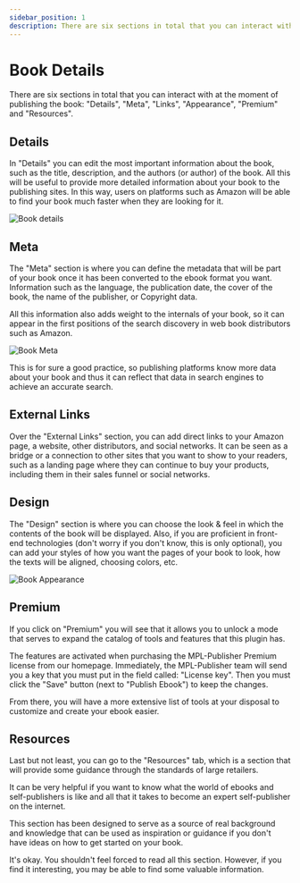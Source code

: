 ```yaml
---
sidebar_position: 1
description: There are six sections in total that you can interact with at the moment of publishing the ebook. Details, Meta, Links, Appearance, Premium and Resources.
---
```


# Book Details

There are six sections in total that you can interact with at the moment of publishing the book: "Details", "Meta", "Links", "Appearance", "Premium" and "Resources".

## Details

In "Details" you can edit the most important information about the book, such as the title, description, and the authors (or author) of the book. All this will be useful to provide more detailed information about your book to the publishing sites. In this way, users on platforms such as Amazon will be able to find your book much faster when they are looking for it.

![Book details](https://ik.imagekit.io/ferranfigueredo/mpl-publisher/details-1_Gi6xmbHs82c.png)

## Meta

The "Meta" section is where you can define the metadata that will be part of your book once it has been converted to the ebook format you want. Information such as the language, the publication date, the cover of the book, the name of the publisher, or Copyright data.

All this information also adds weight to the internals of your book, so it can appear in the first positions of the search discovery in web book distributors such as Amazon.

![Book Meta](https://ik.imagekit.io/ferranfigueredo/mpl-publisher/details-2_EsSlkaGTP.png)

This is for sure a good practice, so publishing platforms know more data about your book and thus it can reflect that data in search engines to achieve an accurate search.

## External Links

Over the "External Links" section, you can add direct links to your Amazon page, a website, other distributors, and social networks. It can be seen as a bridge or a connection to other sites that you want to show to your readers, such as a landing page where they can continue to buy your products, including them in their sales funnel or social networks.

## Design

The "Design" section is where you can choose the look & feel in which the contents of the book will be displayed. Also, if you are proficient in front-end technologies (don't worry if you don't know, this is only optional), you can add your styles of how you want the pages of your book to look, how the texts will be aligned, choosing colors, etc.

![Book Appearance](https://ik.imagekit.io/ferranfigueredo/mpl-publisher/details-3_o2xysBfqC.png)

## Premium

If you click on "Premium" you will see that it allows you to unlock a mode that serves to expand the catalog of tools and features that this plugin has.

The features are activated when purchasing the MPL-Publisher Premium license from our homepage. Immediately, the MPL-Publisher team will send you a key that you must put in the field called: "License key". Then you must click the "Save" button (next to "Publish Ebook") to keep the changes.

From there, you will have a more extensive list of tools at your disposal to customize and create your ebook easier.

## Resources

Last but not least, you can go to the "Resources" tab, which is a section that will provide some guidance through the standards of large retailers.

It can be very helpful if you want to know what the world of ebooks and self-publishers is like and all that it takes to become an expert self-publisher on the internet.

This section has been designed to serve as a source of real background and knowledge that can be used as inspiration or guidance if you don't have ideas on how to get started on your book.

It's okay. You shouldn't feel forced to read all this section. However, if you find it interesting, you may be able to find some valuable information.